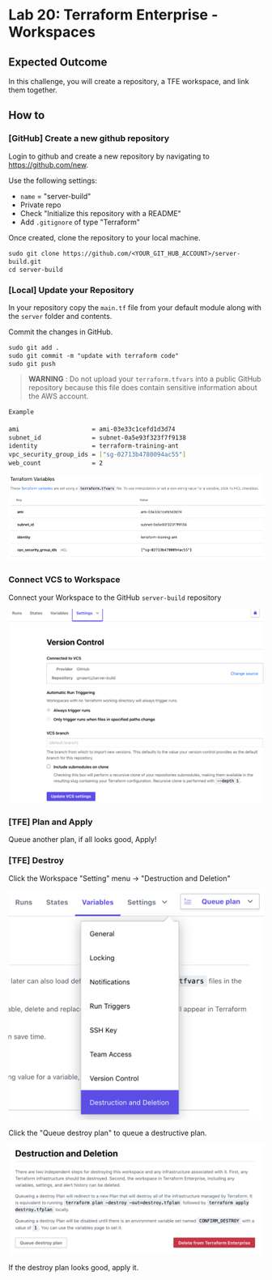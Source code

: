# Lab 20: Terraform Enterprise - Workspaces

## Expected Outcome

In this challenge, you will create a repository, a TFE workspace, and link them together.

## How to

### [GitHub] Create a new github repository

Login to github and create a new repository by navigating to <https://github.com/new>.

Use the following settings:
- `name` = "server-build"
- Private repo
- Check "Initialize this repository with a README"
- Add `.gitignore` of type "Terraform"

Once created, clone the repository to your local machine.

```
sudo git clone https://github.com/<YOUR_GIT_HUB_ACCOUNT>/server-build.git
cd server-build
```

### [Local] Update your Repository

In your repository copy the `main.tf` file from your default module along with the `server` folder and contents.

Commit the changes in GitHub.

```
sudo git add .
sudo git commit -m "update with terraform code"
sudo git push
```

> **WARNING** :
Do not upload your `terraform.tfvars` into a public GitHub repository because this file does contain sensitive information about the AWS account.

```sh
Example

ami                    = ami-03e33c1cefd1d3d74
subnet_id              = subnet-0a5e93f323f7f9138
identity               = terraform-training-ant
vpc_security_group_ids = ["sg-02713b4780094ac55"]
web_count              = 2
```

![](img/tfe-wrkspace-vars.png)

### Connect VCS to Workspace
Connect your Workspace to the GitHub `server-build` repository

![](img/tfe-vcs-workspace.png)

### [TFE] Plan and Apply

Queue another plan, if all looks good, Apply!

### [TFE] Destroy

Click the Workspace "Setting" menu -> "Destruction and Deletion"

![](img/tfe-destroy-menu.png)

Click the "Queue destroy plan" to queue a destructive plan.

![](img/tfe-destroy-queue.png)

If the destroy plan looks good, apply it.
